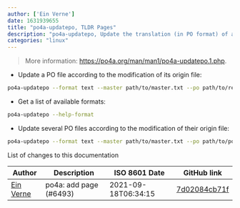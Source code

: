 ```yaml
---
author: ['Ein Verne']
date: 1631939655
title: "po4a-updatepo, TLDR Pages"
description: "po4a-updatepo, Update the translation (in PO format) of a documentation."
categories: "linux"
---
```

> More information: <https://po4a.org/man/man1/po4a-updatepo.1.php>.

- Update a PO file according to the modification of its origin file:

```bash
po4a-updatepo --format text --master path/to/master.txt --po path/to/result.po
```

- Get a list of available formats:

```bash
po4a-updatepo --help-format
```

- Update several PO files according to the modification of their origin file:

```bash
po4a-updatepo --format text --master path/to/master.txt --po path/to/po1.po --po path/to/po2.po
```
List of changes to this documentation


Author | Description | ISO 8601 Date | GitHub link
------|-----|-----|-----
[Ein Verne](mailto:einverne@gmail.com) | po4a: add page (#6493) | 2021-09-18T06:34:15 | [7d02084cb71f](https://github.com/tldr-pages/tldr/commit/7d02084cb71fdea63e70a0830ee8cec3e3a69ea8)

